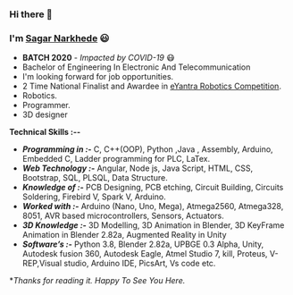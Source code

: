 ### Hi there 👋

### I'm [Sagar Narkhede](https://www.linkedin.com/in/sagar-narkhede-5bb944195/) :smiley:

- **BATCH 2020** - *Impacted by COVID-19* :mask:
- Bachelor of Engineering In Electronic And Telecommunication 
- I'm looking forward for job opportunities.
- 2 Time National Finalist and Awardee in [eYantra Robotics Competition](https://e-yantra.org/eyrc).
- Robotics.
- Programmer.
- 3D designer

<!--- I'm currently learning and working on **Computer Vision** :eyes:
- I'm looking forward for job opportunities.
- Author of 3 International Research Paper -  **Publisher** - *IEEE and Springer*
- 5 :star: and Gold :1st_place_medal: Badge in **Problem Solving** [HackerRank](https://www.hackerrank.com/hemantghuge0050?hr_r=1)
- 5 :star: and Gold :1st_place_medal: Badge in **Python** [HackerRank](https://www.hackerrank.com/hemantghuge0050?hr_r=1)
- [Machine Learning Models](https://github.com/HemantGorakshGhuge/Machine_Learning_Elective_III)
- -->

**Technical Skills :--**
- ***Programming in :-*** C, C++(OOP), Python ,Java , Assembly, Arduino, Embedded C, Ladder programming for PLC, LaTex.
- ***Web Technology :-***  Angular, Node js, Java Script, HTML, CSS, Bootstrap, SQL, PLSQL, Data Structure.
- ***Knowledge of :-*** PCB Designing, PCB etching, Circuit Building, Circuits Soldering, Firebird V, Spark V, Arduino.
- ***Worked with :-*** Arduino (Nano, Uno, Mega), Atmega2560, Atmega328, 8051, AVR based microcontrollers, Sensors, Actuators.
- ***3D Knowledge :-*** 3D Modelling, 3D Animation in Blender, 3D KeyFrame Animation in Blender 2.82a, Augmented Reality in Unity
- ***Software’s :-*** Python 3.8, Blender 2.82a, UPBGE 0.3 Alpha, Unity, Autodesk fusion 360, Autodesk Eagle, Atmel Studio 7, kill, Proteus, V-REP,Visual studio, Arduino IDE, PicsArt, Vs code etc.


**Thanks for reading it. Happy To See You Here.*
<!--
**Tools**
- TensorFlow
- Keras
- Anaconda
- OpenCV
<!--
**Brain**
- GTX 1050 Ti
- Jetson Nano
- Raspberry Pi
- Arduino



<!--
**HemantGorakshGhuge/HemantGorakshGhuge** is a ✨ _special_ ✨ repository because its `README.md` (this file) appears on your GitHub profile.

Here are some ideas to get you started:

- 🔭 I’m currently working on ...
- 🌱 I’m currently learning ...
- 👯 I’m looking to collaborate on ...
- 🤔 I’m looking for help with ...
- 💬 Ask me about ...
- 📫 How to reach me: ...
- 😄 Pronouns: ...
- ⚡ Fun fact: ...
-->
